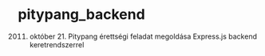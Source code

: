 # pitypang_backend
2011. október 21. Pitypang érettségi feladat megoldása Express.js backend keretrendszerrel
